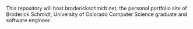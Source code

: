 This repository will host broderickschmidt.net, the personal portfolio site of Broderick Schmidt, University of Colorado Computer Science graduate and software engineer. 
